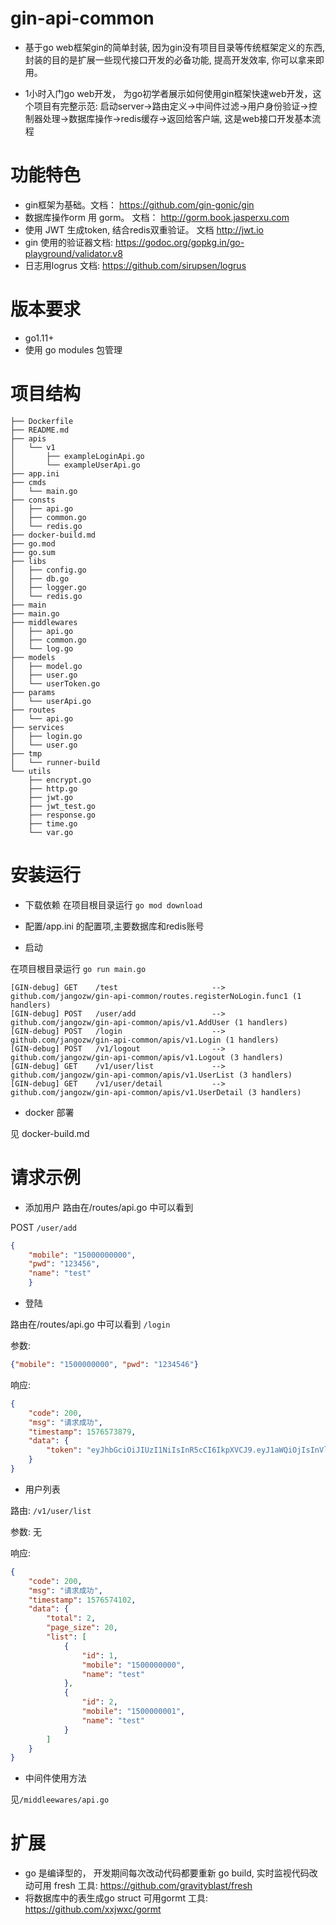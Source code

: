 # gin-api-common 

* 基于go web框架gin的简单封装, 因为gin没有项目目录等传统框架定义的东西, 封装的目的是扩展一些现代接口开发的必备功能, 提高开发效率, 你可以拿来即用。

* 1小时入门go web开发， 为go初学者展示如何使用gin框架快速web开发，这个项目有完整示范: 
启动server->路由定义->中间件过滤->用户身份验证->控制器处理->数据库操作->redis缓存->返回给客户端, 这是web接口开发基本流程

# 功能特色
* gin框架为基础。文档： https://github.com/gin-gonic/gin
* 数据库操作orm 用 gorm。 文档： http://gorm.book.jasperxu.com 
* 使用 JWT 生成token, 结合redis双重验证。 文档 http://jwt.io
* gin 使用的验证器文档: https://godoc.org/gopkg.in/go-playground/validator.v8
* 日志用logrus  文档: https://github.com/sirupsen/logrus

# 版本要求

 * go1.11+
 * 使用 go modules 包管理

# 项目结构

```cassandraql
├── Dockerfile
├── README.md
├── apis
│   └── v1
│       ├── exampleLoginApi.go
│       └── exampleUserApi.go
├── app.ini
├── cmds
│   └── main.go
├── consts
│   ├── api.go
│   ├── common.go
│   └── redis.go
├── docker-build.md
├── go.mod
├── go.sum
├── libs
│   ├── config.go
│   ├── db.go
│   ├── logger.go
│   └── redis.go
├── main
├── main.go
├── middlewares
│   ├── api.go
│   ├── common.go
│   └── log.go
├── models
│   ├── model.go
│   ├── user.go
│   └── userToken.go
├── params
│   └── userApi.go
├── routes
│   └── api.go
├── services
│   ├── login.go
│   └── user.go
├── tmp
│   └── runner-build
└── utils
    ├── encrypt.go
    ├── http.go
    ├── jwt.go
    ├── jwt_test.go
    ├── response.go
    ├── time.go
    └── var.go

```

# 安装运行

* 下载依赖
在项目根目录运行 ```go mod download```

* 配置/app.ini 的配置项,主要数据库和redis账号


* 启动

在项目根目录运行 ```go run main.go```


```text
[GIN-debug] GET    /test                     --> github.com/jangozw/gin-api-common/routes.registerNoLogin.func1 (1 handlers)
[GIN-debug] POST   /user/add                 --> github.com/jangozw/gin-api-common/apis/v1.AddUser (1 handlers)
[GIN-debug] POST   /login                    --> github.com/jangozw/gin-api-common/apis/v1.Login (1 handlers)
[GIN-debug] POST   /v1/logout                --> github.com/jangozw/gin-api-common/apis/v1.Logout (3 handlers)
[GIN-debug] GET    /v1/user/list             --> github.com/jangozw/gin-api-common/apis/v1.UserList (3 handlers)
[GIN-debug] GET    /v1/user/detail           --> github.com/jangozw/gin-api-common/apis/v1.UserDetail (3 handlers)
```


* docker 部署 

见 docker-build.md

# 请求示例

* 添加用户
路由在/routes/api.go 中可以看到 


POST  ```/user/add```


```json
{
    "mobile": "15000000000",
    "pwd": "123456",
    "name": "test"
    }
```
 
* 登陆


路由在/routes/api.go 中可以看到 ```/login``` 




参数:
```json
{"mobile": "1500000000", "pwd": "1234546"}
```
响应:
```json
{
    "code": 200,
    "msg": "请求成功",
    "timestamp": 1576573879,
    "data": {
        "token": "eyJhbGciOiJIUzI1NiIsInR5cCI6IkpXVCJ9.eyJ1aWQiOjIsInVlbiI6ImVjNDc2ZDJkNGU3ODhkYzA3YzFkNDI3NGVkZjA1Y2Y1YmQyMGI4YWYwYTdlODcwYTAzMzRmYjZlZDg2MzNiZDQiLCJleHAiOjE1NzY2NjAyNzksImlzcyI6InRlc3QifQ.erealfYAsbxkvoyf3IxXvRSX46hZt4G6JxPQmYoNvNc"
    }
}
```

* 用户列表


路由: ```/v1/user/list```


参数: 无 


响应:
```json
{
    "code": 200,
    "msg": "请求成功",
    "timestamp": 1576574102,
    "data": {
        "total": 2,
        "page_size": 20,
        "list": [
            {
                "id": 1,
                "mobile": "1500000000",
                "name": "test"
            },
            {
                "id": 2,
                "mobile": "1500000001",
                "name": "test"
            }
        ]
    }
}

```
* 中间件使用方法

见```/middleewares/api.go```
 



# 扩展

* go 是编译型的， 开发期间每次改动代码都要重新 go build, 实时监视代码改动可用 fresh 工具: https://github.com/gravityblast/fresh
* 将数据库中的表生成go struct 可用gormt 工具: https://github.com/xxjwxc/gormt




